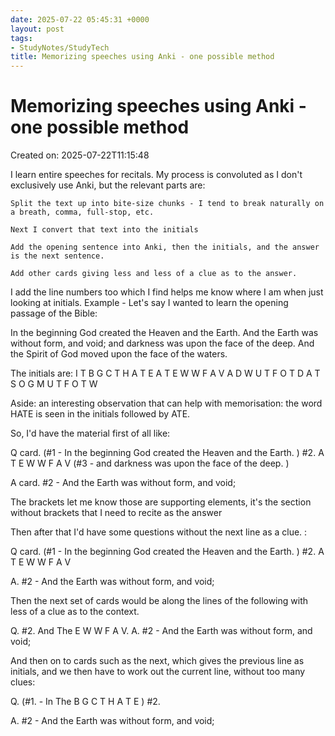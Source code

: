 ```yaml
---
date: 2025-07-22 05:45:31 +0000
layout: post
tags:
- StudyNotes/StudyTech
title: Memorizing speeches using Anki - one possible method
---
```


# Memorizing speeches using Anki - one possible method
Created on: 2025-07-22T11:15:48



I learn entire speeches for recitals. My process is convoluted as I don't exclusively use Anki, but the relevant parts are:

    Split the text up into bite-size chunks - I tend to break naturally on a breath, comma, full-stop, etc.

    Next I convert that text into the initials

    Add the opening sentence into Anki, then the initials, and the answer is the next sentence.

    Add other cards giving less and less of a clue as to the answer.

I add the line numbers too which I find helps me know where I am when just looking at initials.
Example - Let's say I wanted to learn the opening passage of the Bible:

In the beginning God created the Heaven and the Earth.
And the Earth was without form, and void;
and darkness was upon the face of the deep.
And the Spirit of God moved upon the face of the waters.

The initials are:
I T B G C T H A T E
A T E W W F A V
A D W U T F O T D
A T S O G M U T F O T W

Aside: an interesting observation that can help with memorisation: the word HATE is seen in the initials followed by ATE.

So, I'd have the material first of all like:

Q card.
(#1 - In the beginning God created the Heaven and the Earth. )
#2. A T E W W F A V
(#3 - and darkness was upon the face of the deep. )

A card.
#2 - And the Earth was without form, and void;

The brackets let me know those are supporting elements, it's the section without brackets that I need to recite as the answer

Then after that I'd have some questions without the next line as a clue. :

Q card.
(#1 - In the beginning God created the Heaven and the Earth. )
#2. A T E W W F A V

A.
#2 - And the Earth was without form, and void;

Then the next set of cards would be along the lines of the following with less of a clue as to the context.

Q. #2. And The E W W F A V.
A. #2 - And the Earth was without form, and void;

And then on to cards such as the next, which gives the previous line as initials, and we then have to work out the current line, without too many clues:

Q.
(#1. - In The B G C T H A T E )
#2.

A.
#2 - And the Earth was without form, and void;